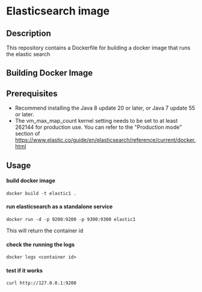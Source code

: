 Elasticsearch image
==================

Description
-----------
This repository contains a Dockerfile for building a docker image that runs the elastic search 


Building Docker Image
---------------------


Prerequisites
-------------
* Recommend installing the Java 8 update 20 or later, or Java 7 update 55 or later.
* The vm_max_map_count kernel setting needs to be set to at least 262144 for production use. You can refer to the "Production mode" section of https://www.elastic.co/guide/en/elasticsearch/reference/current/docker.html

Usage
-----
#### build docker image
```
docker build -t elastic1 .
```
#### run elasticsearch as a standalone service
```
docker run -d -p 9200:9200 -p 9300:9300 elastic1 
```
This will return the container id
#### check the running the logs
```
docker logs <container id>
```
#### test if it works
```
curl http://127.0.0.1:9200
```
